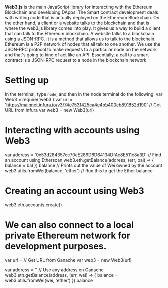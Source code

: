 **Web3.js** is the main JavaScript library for interacting with the Ethereum
Blockchain and developing DApps. The Smart contract development deals with
writing code that is actually deployed on the Ethereum Blockchain. On the other hand,
a client or a website talks to the blockchain and that is where the web3.js
library comes into play. It gives us a way to build a client that can talk to the
Ethereum blockchain. A website talks to a blockchain using a JSON-RPC. It is a method
that allows us to talk to the blockchain. Ethereum is a P2P network of nodes that all
talk to one another. We use the JSON-RPC protocol to make requests to a particular node
on the network and that's going to kind of act like an API. Essentially, a call to a
smart contract is a JSON-RPC request to a node in the blockchain network.

# Setting up
In the terminal, type `node`, and then in the node terminal do the following:
var Web3 = require('web3')
var url = 'https://mainnet.infura.io/v3/74e7531425ca4e4bb400cb891852d190' // Get URL from Infura
var web3 = new Web3(url)

# Interacting with accounts using Web3
var address = '0x53d284357ec70cE289D6D64134DfAc8E511c8a3D' // Find an account using Etherscan
web3.eth.getBalance(address, (err, bal) => {
  balance = bal
})
balance // Prints out the value of Wei owned by the account
web3.utils.fromWei(balance, 'ether') // Run this to get the Ether balance

# Creating an account using Web3
web3.eth.accounts.create()

# We can also connect to a local private Ethereum network for development purposes.
var url = // Get URL from Ganache
var web3 = new Web3(url)

var address = '' // Use any address on Ganache
web3.eth.getBalance(address, (err, wei) => {
  balance = web3.utils.fromWei(wei, 'ether')
})
balance
